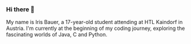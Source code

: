 ### Hi there 👋

My name is Iris Bauer, a 17-year-old student attending at HTL Kaindorf in Austria. I'm currently at the beginning of my coding journey, exploring the fascinating worlds of Java, C and Python.
